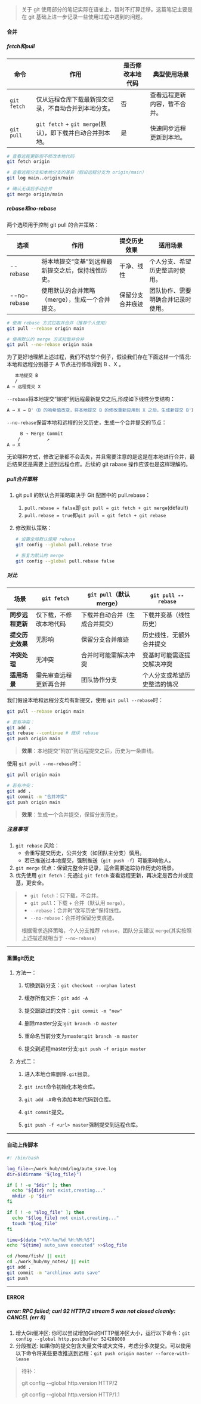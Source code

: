 > 关于 git 使用部分的笔记实际在语雀上，暂时不打算迁移。这篇笔记主要是在 git 基础上进一步记录一些使用过程中遇到的问题。



#### 合并

##### fetch和pull

| 命令        | 作用                                                      | 是否修改本地代码 | 典型使用场景                 |
| ----------- | --------------------------------------------------------- | ---------------- | ---------------------------- |
| `git fetch` | 仅从远程仓库下载最新提交记录，不自动合并到本地分支。      | 否               | 查看远程更新内容，暂不合并。 |
| `git pull`  | `git fetch` + `git merge`(默认)，即下载并自动合并到本地。 | 是               | 快速同步远程更新到本地。     |

```bash
# 查看远程更新但不修改本地代码
git fetch origin

# 查看远程分支和本地分支的差异（假设远程分支为 origin/main）
git log main..origin/main

# 确认无误后手动合并
git merge origin/main
```





##### rebase和no-rebase

两个选项用于控制 git pull 的合并策略：

| 选项        | 作用                                               | 提交历史效果     | 适用场景                           |
| ----------- | -------------------------------------------------- | ---------------- | ---------------------------------- |
| --rebase    | 将本地提交“变基”到远程最新提交之后，保持线性历史。 | 干净、线性       | 个人分支、希望历史整洁时使用。     |
| --no-rebase | 使用默认的合并策略（merge），生成一个合并提交。    | 保留分支合并痕迹 | 团队协作、需要明确合并记录时使用。 |

```bash
# 使用 rebase 方式拉取并合并（推荐个人使用）
git pull --rebase origin main

# 使用默认的 merge 方式拉取并合并
git pull --no-rebase origin main
```

为了更好地理解上述过程，我们不妨举个例子，假设我们存在下面这样一个情况:本地和远程分别基于 A 节点进行修改得到 B 、X 。

```bash
   本地提交 B
   /
A → 远程提交 X
```

`--rebase`将本地提交“嫁接”到远程最新提交之后,形成如下线性分支结构：

```bash
A → X → B'（B 的哈希值改变，将本地提交 B 的修改重新应用到 X 之后，生成新提交 B'）
```

`--no-rebase`保留本地和远程的分叉历史，生成一个合并提交的节点：

```bash
     B → Merge Commit
    /          ↗
A → X
```

无论哪种方式，修改记录都不会丢失，并且需要注意的是这是在本地进行合并，最后结果还是需要上述到远程仓库。后续的 git rabase 操作应该也是这样理解的。





##### pull合并策略

1. git pull 的默认合并策略取决于 Git 配置中的 pull.rebase：

   1. `pull.rebase = false`即 `git pull = git fetch + git merge`(default)
   2. `pull.rebase = true`即`git pull = git fetch + git rebase`

2. 修改默认策略：

   ```bash
   # 设置全局默认使用 rebase
   git config --global pull.rebase true
   
   # 恢复为默认的 merge
   git config --global pull.rebase false
   ```





##### 对比

| 场景             | `git fetch`            | `git pull`（默认 merge）       | `git pull --rebase`          |
| ---------------- | ---------------------- | ------------------------------ | ---------------------------- |
| **同步远程更新** | 仅下载，不修改本地代码 | 下载并自动合并（生成合并提交） | 下载并变基（线性历史）       |
| **提交历史效果** | 无影响                 | 保留分支合并痕迹               | 历史线性，无额外合并提交     |
| **冲突处理**     | 无冲突                 | 合并时可能需解决冲突           | 变基时可能需逐提交解决冲突   |
| **适用场景**     | 需先审查远程更新再合并 | 团队协作分支                   | 个人分支或希望历史整洁的情况 |

我们假设本地和远程分支均有新提交，使用 `git pull --rebase`时：

```bash
git pull --rebase origin main

# 若有冲突：
git add .
git rebase --continue # 继续 rebase 
git push origin main
```

> **效果**：本地提交“附加”到远程提交之后，历史为一条直线。

使用 `git pull --no-rebase`时：

```bash
git pull origin main

# 若有冲突：
git add .
git commit -m "合并冲突"
git push origin main
```

> **效果**：生成一个合并提交，保留分支历史。





##### 注意事项

1. `git rebase` 风险：
   - 会重写提交历史，公共分支（如团队主分支）慎用。
   - 若已推送过本地提交，强制推送（`git push -f`）可能影响他人。
2. `git merge` 优点：保留完整合并记录，适合需要追踪协作历史的场景。
3. 优先使用 `git fetch`：先通过 `git fetch` 查看远程更新，再决定是否合并或变基，更安全。

> - `git fetch`：只下载，不合并。
> - `git pull`：下载 + 合并（默认用 `merge`）。
> - `--rebase`：合并时“改写历史”保持线性。
> - `--no-rebase`：合并时保留分支痕迹。
>
> 根据需求选择策略，个人分支推荐 `rebase`，团队分支建议 `merge`(其实按照上述描述就相当于 `--no-rebase`)

---





#### 重置git历史

1. 方法一：

   1. 切换到新分支：`git checkout --orphan latest`
   2. 缓存所有文件：`git add -A`
   3. 提交跟踪过的文件：`git commit -m "new"`

   4. 删除master分支:`git branch -D master`

   5. 重命名当前分支为master:`git branch -m master`

   6. 提交到远程master分支:`git push -f origin master`

2. 方式二：

   1. 进入本地仓库删除`.git`目录。
   2. `git init`命令初始化本地仓库。
   3. `git add -A`命令添加本地代码到仓库。

   4. `git commit`提交。
   5. `git push -f <url> master`强制提交到远程仓库。

---





#### 自动上传脚本

```bash
#! /bin/bash

log_file=~/work_hub/cmd/log/auto_save.log
dir=$(dirname "${log_file}")

if [ ! -e "$dir" ]; then
  echo "${dir} not exist,creating..."
  mkdir -p "$dir"
fi

if [ ! -e "$log_file" ]; then
  echo "${log_file} not exist,creating..."
  touch "$log_file"
fi

time=$(date "+%Y-%m/%d %H:%M:%S")
echo "${time} auto_save executed" >>$log_file

cd /home/fish/ || exit
cd ./work_hub/my_notes/ || exit
git add .
git commit -m "archlinux auto save"
git push
```

---





#### ERROR

##### error: RPC failed; curl 92 HTTP/2 stream 5 was not closed cleanly: CANCEL (err 8)

1. 增大Git缓冲区: 你可以尝试增加Git的HTTP缓冲区大小，运行以下命令：`git config --global http.postBuffer 524288000`
2. 分段推送: 如果你的提交包含大量文件或大文件，考虑分多次提交。可以使用以下命令将某些更改推送到远程：`git push origin master --force-with-lease`









> 待补：
>
> git config --global http.version HTTP/2
>
> git config --global http.version HTTP/1.1

